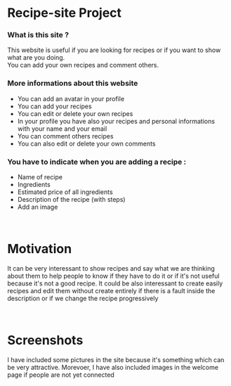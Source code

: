 <h1>Recipe-site Project</h1>

<h3>What is this site ?</h3>
<p>This website is useful if you are looking for recipes or if you want to show what are you doing.
	<br>
You can add your own recipes and comment others.</p>

<h3>More informations about this website</h3>
<ul>
<li>You can add an avatar in your profile</li>
  <li>You can add your recipes</li>
  <li>You can edit or delete your own recipes</li>
  <li>In your profile you have also your recipes and personal informations with your name and your email</li>
  <li>You can comment others recipes</li>
  <li>You can also edit or delete your own comments</li>
</ul>

<h3>You have to indicate when you are adding a recipe :</h3>
<ul>
	<li>Name of recipe</li>
	<li>Ingredients</li>
	<li>Estimated price of all ingredients</li>
	<li>Description of the recipe (with steps)</li>
	<li>Add an image</li>
</ul>

<br>

<h1>Motivation</h1>
<p>It can be very interessant to show recipes and say what we are thinking about them to help people to know if they have to do it or if it's not useful because it's not a good recipe. It could be also interessant to create easily recipes and edit them without create entirely if there is a fault inside the description or if we change the recipe progressively</p>

<br>

<h1>Screenshots</h1>
<p>I have included some pictures in the site because it's something which can be very attractive. Morevoer, I have also included images in the welcome page if people are not yet connected</p>